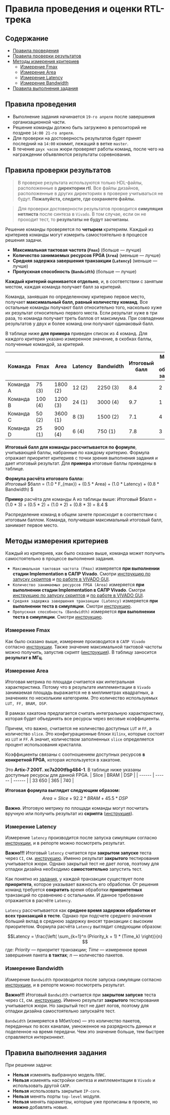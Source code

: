 # Правила проведения и оценки RTL-трека

## Содержание

- [Правила проведения](#правила-проведения)
- [Правила проверки результатов](#правила-проверки-результатов)
- [Методы измерения критериев](#методы-измерения-критериев)
  - [Измерение Fmax](#измерение-fmax)
  - [Измерение Area](#измерение-area)
  - [Измерение Latency](#измерение-latency)
  - [Измерение Bandwidth](#измерение-bandwidth)
- [Правила выполнения задания](#правила-выполнения-задания)

## Правила проведения

- Выполнение задания начинается `19-го апреля` после завершения организационной части.
- Решение команды должно быть загружено в репозиторий не позднее `14:00 21-го апреля`. 
- Для проверки на достоверность результатов будет принят последний на `14:00` коммит, лежащий в ветке `master`. 
- В течение `двух часов` жюри проверяет работы команд, после чего на награждении объявляются результаты соревнования.

## Правила проверки результатов

> В проверке результата используются только HDL-файлы, расположенные в **директории rtl**. Все файлы дизайнов, расположенные в других директориях в проверке учитываться не будут. **Пожалуйста, следите, где сохраняете файлы.**  

> Для проверки достоверности результатов проводится **симуляция нетлиста** после синтеза в `Vivado`. В том случае, если он не проходит тест, то **результаты не будут засчитаны**.

Решение команды проверяется по **четырем** критериям. Каждый из критериев команды могут измерить самостоятельно в процессе решения задачи.  

- **Максимальная тактовая частота (`Fmax`)** (больше — лучше)
- **Количество занимаемых ресурсов FPGA (`Area`)** (меньше — лучше)
- **Средняя задержка завершения транзакции (`Latency`)** (меньше — лучше)
- **Пропускная способность (`Bandwidth`)** (больше — лучше)

**Каждый критерий оценивается отдельно**, и, в соответствии с занятым местом, каждая команда получает балл за критерий.  

Команда, занявшая по определенному критерию первое место, получает **максимальный балл, равный количеству команд**. Все остальные команды получают балл относительно того, насколько хуже их результат относительно первого места. Если результат хуже в три раза, то команда получает треть баллов от максимума. При совпадении результатов у двух и более команд они получают одинаковый балл.  

В таблице ниже **для примера** приведен список из 4 команд. Для каждого критерия указано измеренное значение, в скобках баллы, полученные командой, за критерий.

| Команда | Fmax | Area | Latency | Bandwidth | Итоговый балл | Место в общем зачёте |
| ------ | ------ | ------ | ------ | ------ | ------ | ------ |
| Команда А | 75  (3) | 1800 (2) | 12 (2) | 2250 (3) | 8.4 | 2 | 
| Команда B | 100 (4) | 1200 (3) | 24 (1) | 3000 (4) | 9.7 | 1 | 
| Команда С | 50  (2) | 3600 (1) | 8  (3) | 1500 (2) | 7.1 | 4 | 
| Команда D | 25  (1) | 900  (4) | 6  (4) | 750  (1) | 7.8 | 3 | 

**Итоговый балл для команды рассчитывается по формуле**, учитывающей баллы, набранные по каждому критерию. Формула отражает приоритет критериев с точки зрения выполнения задания и дает итоговый результат. Для **примера** итоговые баллы приведены в таблице.  

**Формула расчёта итогового балла:**  
$Итоговый$ $балл = (1.0 * F_{max}) + (0.5 * Area) + (1.0 * Latency) + (0.8 * Bandwidth) $

**Пример** расчёта для команды А из таблицы выше: 
$Итоговый$ $балл = (1.0 * 3) + (0.5 * 2) + (1.0 * 2) + (0.8 * 3) = 8.4 $

Распределение команд в общем зачете происходит в соответствии с итоговым баллом. Команда, получившая максимальный итоговый балл, занимает первое место.

## Методы измерения критериев

Каждый из критериев, как было сказано выше, команда может получить самостоятельно в процессе выполнения задания.

- `Максимальная тактовая частота (Fmax)` измеряется **при выполнении стадии Implementation в САПР Vivado**. Смотри [инструкцию по запуску скриптов](./scripts.md) и [по работе в VIVADO GUI](./vivado_manual.md).
- `Количество занимаемых ресурсов FPGA (Area)` измеряется **при выполнении стадии Implementation в САПР Vivado**. Смотри [инструкцию по запуску скриптов](./scripts.md) и [по работе в VIVADO GUI](./vivado_manual.md).
- `Средняя задержка завершения транзакции (Latency)` измеряется **при выполнении теста в симуляции**. Смотри [инструкцию](./Questa_How_To.md).
- `Пропускная способность (Bandwidth)` измеряется **при выполнении теста в симуляции**. Смотри [инструкцию](./Questa_How_To.md).

### Измерение Fmax

Как было сказано выше, измерение производится в `САПР Vivado` согласно [инструкции](./vivado_manual.md). Также значение максимальной тактовой частоты можно получить, запустив скрипт ([инструкция](./scripts.md)). В таблицу заносится **результат в МГц**.  

### Измерение Area

Итоговая метрика по площади считается как интегральная характеристика. Потому что в результате имплементации в `Vivado` занимаемая площадь выражается не в миллиметрах квадратных, а значениях по нескольким категориям. Это количество используемых `LUT, FF, BRAM, DSP`.  
  
В рамках хакатона предлагается считать интегральную характеристику, которая будет объединять все ресурсы через весовые коэффициенты.  
  
Причем, что важно, считается не количество доступных `LUT` и `FF`, а количество `slice`. Это конфигурационные блоки `Xilinx`, которые состоят из `LUT` и `FF`. А значит, количеством заполненных `slice` определяется процент использования кристалла.  
  
Коэффициенты связаны с соотношением доступных ресурсов **в конкретной FPGA**, которая используется в хакатоне.  
  
Это **Artix-7 200T. xc7a200tfbg484-1**. В таблице ниже указаны доступные ресурсы для данной FPGA.
| Slice  | BRAM   | DSP    |
| ------ | ------ | ------ |
| 33 650 | 365    | 740    |

**Итоговая формула выглядит следующим образом:**
$$Area = Slice + 92.2 * BRAM + 45.5 * DSP$$
 
**Важно**. Итоговую метрику по площади команды могут посчитать вручную или получить результат из **скрипта** ([инструкция](./scripts.md#сбор-метрик)).


### Измерение Latency

Измерение `latency` производится после запуска симуляции согласно [инструкции](./Questa_How_To.md), и в репорте можно посмотреть результат.  
  
**Важно!!!** Итоговый `latency` считается при **закрытом запуске** теста через `CI`, см. [инструкцию](./CI.md). Именно результат **закрытого** тестирования учитывается жюри. Однако закрытый тест не дает логов, поэтому для отладки дизайна необходимо **самостоятельно** запустить тест.  
  
Как понятно из [задания](/README.md#задание), у каждой транзакции существует поле **приоритета**, которое указывает важность его обработки. От решения команд требуется **сократить** время обработки **приоритетных** транзакций по сравнению с остальными. И данное требование отражается в расчёте `Latency`.  

`Latency` рассчитывается как **среднее время задержки обработки от всех транзакций в тесте**. Однако при подсчете среднего значения больший вклад в среднюю задержку вносят транзакции с высоким приоритетом. Формула расчёта `Latency` выглядит следующим образом:

$$Latency = \frac{\left( \sum_{k=1}^n (Priority_k + 1) * (Time_k) \right)}{n}  $$
где:
$Priority$ — приоритет транзакции;
$Time$ — измеренное время завершения пакета **в тактах**;
$n$ — количество пакетов.
 
### Измерение Bandwidth

Измерение `Bandwidth` производится после запуска симуляции согласно [инструкции](./Questa_How_To.md), и в репорте можно посмотреть результат.   

**Важно!!!** Итоговый `Bandwidth` считается при **закрытом запуске** теста через `CI`, см. [инструкцию](./CI.md). Именно результат **закрытого** тестирования учитывается жюри. Но закрытый тест не дает логов, поэтому для отладки дизайна самостоятельно запускайте тест. 

`Bandwidth` (измеряется в Mбит/сек) — это количество пакетов, переданных по всех каналам, умноженное на разрядность данных и поделенное на время передачи. Чем это значение больше, тем быстрее справляется интерконнект.

## Правила выполнения задания

При решении задачи:
- **Нельзя** изменять выбранную модель `ПЛИС`.
- **Нельзя** изменять настройки синтеза и имплементации в `Vivado` и использовать другой `САПР`.
- **Нельзя** использовать закрытые `IP-core`.
- **Нельзя** менять порты `top-level` модуля.
- **Нельзя** менять параметры, которые уже прописаны в проекте, но **можно** добавлять новые.

